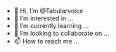 - 👋 Hi, I’m @Tabularvoice
- 👀 I’m interested in ...
- 🌱 I’m currently learning ...
- 💞️ I’m looking to collaborate on ...
- 📫 How to reach me ...

<!---
Tabularvoice/Tabularvoice is a ✨ special ✨ repository because its `README.md` (this file) appears on your GitHub profile.
You can click the Preview link to take a look at your changes.
--->
